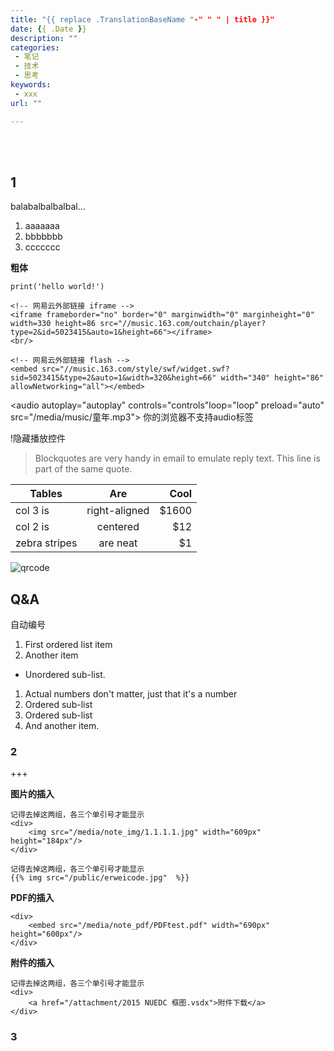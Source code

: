 ```yaml
---
title: "{{ replace .TranslationBaseName "-" " " | title }}"
date: {{ .Date }}
description: ""
categories:
 - 笔记
 - 技术
 - 思考
keywords:
 - xxx
url: ""

---
```


<br/>
<br/>

## 1

balabalbalbalbal...
<br/> 
1. aaaaaaa
2. bbbbbbb
3. ccccccc

**粗体**

```
print('hello world!')
```

```
<!-- 网易云外部链接 iframe -->
<iframe frameborder="no" border="0" marginwidth="0" marginheight="0" width=330 height=86 src="//music.163.com/outchain/player?type=2&id=5023415&auto=1&height=66"></iframe>
<br/>
```

```
<!-- 网易云外部链接 flash -->
<embed src="//music.163.com/style/swf/widget.swf?sid=5023415&type=2&auto=1&width=320&height=66" width="340" height="86"  allowNetworking="all"></embed>
```



<!-- 失败只是一时，我们不愿屈服 -->
<audio autoplay="autoplay" controls="controls"loop="loop" preload="auto"
            src="/media/music/童年.mp3">
      你的浏览器不支持audio标签
</audio>

!隐藏播放控件
<audio autoplay="autoplay">
	<source src="/media/music/童年.mp3" type="audio/mpeg">
</audio>

> Blockquotes are very handy in email to emulate reply text.
> This line is part of the same quote.

| Tables        | Are           | Cool |
| ------------- |:-------------:| -----:|
| col 3 is      | right-aligned | $1600 |
| col 2 is      | centered      |   $12 |
| zebra stripes | are neat      |    $1 |

[link text itself]: http://blog.coderzh.com

![qrcode](https://raw.githubusercontent.com/sunduoze/sunduoze.github.io/master/img/author.jpg)


## Q&A
自动编号<br/>
1. First ordered list item
1. Another item
  * Unordered sub-list.
1. Actual numbers don't matter, just that it's a number
  1. Ordered sub-list
  1. Ordered sub-list
1. And another item.

### 2
+++

**图片的插入**
```
记得去掉这两组，各三个单引号才能显示
<div>
    <img src="/media/note_img/1.1.1.1.jpg" width="609px" height="184px"/>
</div>

```
```
记得去掉这两组，各三个单引号才能显示
{{% img src="/public/erweicode.jpg"  %}}
```
**PDF的插入**
```
<div>
    <embed src="/media/note_pdf/PDFtest.pdf" width="690px" height="600px"/>
</div>
```

**附件的插入**
```
记得去掉这两组，各三个单引号才能显示
<div>
    <a href="/attachment/2015 NUEDC 框图.vsdx">附件下载</a>
</div>
```
### 3

<br/>
<br/>
<br/>
<br/>
<br/>